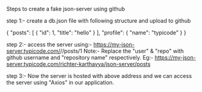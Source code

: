Steps to create a fake json-server using github

step 1:- create a db.json file with following structure and upload to github

{
    "posts": [
        {
            "id": 1,
            "title": "hello"
        }
    ],
    "profile": {
        "name": "typicode"
    }
}

step 2:- access the server using:- https://my-json-server.typicode.com/<user>/<repo>/posts/1
Note:- Replace the "user" & "repo" with github username and "repository name" respectively.
Eg:- https://my-json-server.typicode.com/richter-karthavya/json-server/posts

step 3:- Now the server is hosted with above address and we can access the server using "Axios" in our application.
